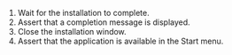 1. Wait for the installation to complete.
2. Assert that a completion message is displayed.
3. Close the installation window.
4. Assert that the application is available in the Start menu.